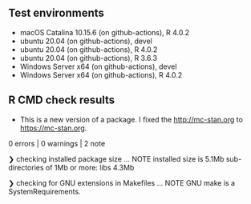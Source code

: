 ## Test environments
* macOS Catalina 10.15.6 (on github-actions), R 4.0.2
* ubuntu 20.04 (on github-actions), devel
* ubuntu 20.04 (on github-actions), R 4.0.2
* ubuntu 20.04 (on github-actions), R 3.6.3
* Windows Server x64 (on github-actions), devel
* Windows Server x64 (on github-actions), R 4.0.2

## R CMD check results

* This is a new version of a package. I fixed the http://mc-stan.org to https://mc-stan.org.


0 errors | 0 warnings | 2 note


❯ checking installed package size ... NOTE
    installed size is  5.1Mb
    sub-directories of 1Mb or more:
      libs   4.3Mb

❯ checking for GNU extensions in Makefiles ... NOTE
  GNU make is a SystemRequirements.
